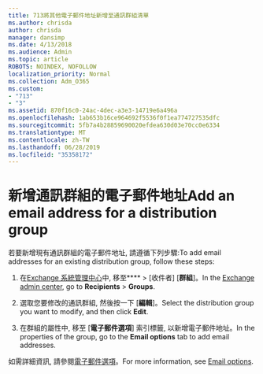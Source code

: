 ```yaml
---
title: 713將其他電子郵件地址新增至通訊群組清單
ms.author: chrisda
author: chrisda
manager: dansimp
ms.date: 4/13/2018
ms.audience: Admin
ms.topic: article
ROBOTS: NOINDEX, NOFOLLOW
localization_priority: Normal
ms.collection: Adm_O365
ms.custom:
- "713"
- "3"
ms.assetid: 870f16c0-24ac-4dec-a3e3-14719e6a496a
ms.openlocfilehash: 1ab653b16ce964692f5536f0f1ea774727535dfc
ms.sourcegitcommit: 5fb7a4b28859690020efdea630d03e70cc0e6334
ms.translationtype: MT
ms.contentlocale: zh-TW
ms.lasthandoff: 06/28/2019
ms.locfileid: "35358172"
---
```

# <a name="add-an-email-address-for-a-distribution-group"></a><span data-ttu-id="b0c9c-102">新增通訊群組的電子郵件地址</span><span class="sxs-lookup"><span data-stu-id="b0c9c-102">Add an email address for a distribution group</span></span>

<span data-ttu-id="b0c9c-103">若要新增現有通訊群組的電子郵件地址, 請遵循下列步驟:</span><span class="sxs-lookup"><span data-stu-id="b0c9c-103">To add email addresses for an existing distribution group, follow these steps:</span></span>

1. <span data-ttu-id="b0c9c-104">在[Exchange 系統管理中心](https://outlook.office365.com/ecp/)中, 移至\*\*\*\* \> [收件者] [**群組**]。</span><span class="sxs-lookup"><span data-stu-id="b0c9c-104">In the [Exchange admin center](https://outlook.office365.com/ecp/), go to **Recipients** \> **Groups**.</span></span>

2. <span data-ttu-id="b0c9c-105">選取您要修改的通訊群組, 然後按一下 [**編輯**]。</span><span class="sxs-lookup"><span data-stu-id="b0c9c-105">Select the distribution group you want to modify, and then click **Edit**.</span></span>

3. <span data-ttu-id="b0c9c-106">在群組的屬性中, 移至 [**電子郵件選項**] 索引標籤, 以新增電子郵件地址。</span><span class="sxs-lookup"><span data-stu-id="b0c9c-106">In the properties of the group, go to the **Email options** tab to add email addresses.</span></span> 

<span data-ttu-id="b0c9c-107">如需詳細資訊, 請參閱[電子郵件選項](https://technet.microsoft.com/library/bb124513.aspx#emailoptions)。</span><span class="sxs-lookup"><span data-stu-id="b0c9c-107">For more information, see [Email options](https://technet.microsoft.com/library/bb124513.aspx#emailoptions).</span></span>
